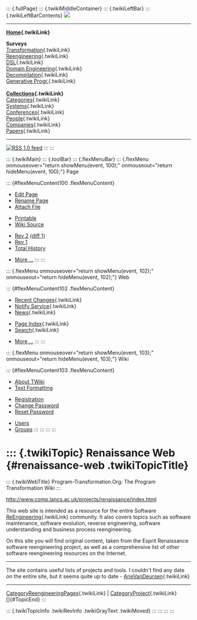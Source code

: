 ::: {.fullPage}
::: {.twikiMiddleContainer}
::: {.twikiLeftBar}
::: {.twikiLeftBarContents}
![](../pub/transformation.gif)

------------------------------------------------------------------------

**[Home](WebHome){.twikiLink}**

**Surveys**\
[Transformation](ProgramTransformation){.twikiLink}\
[Reengineering](ReengineeringWiki){.twikiLink}\
[DSL](DomainSpecificLanguages){.twikiLink}\
[Domain Engineering](DomainEngineering){.twikiLink}\
[Decompilation](DeCompilation){.twikiLink}\
[Generative Progr.](GenerativeProgrammingWiki){.twikiLink}\
\
**[Collections](CategoryCollection){.twikiLink}**\
[Categories](CategoryCategory){.twikiLink}\
[Systems](TransformationSystems){.twikiLink}\
[Conferences](TransformationConferences){.twikiLink}\
[People](TransformationPeople){.twikiLink}\
[Companies](TransformationCompanies){.twikiLink}\
[Papers](CategoryPaper){.twikiLink}

------------------------------------------------------------------------

[![](../pub/rss.gif "RSS 1.0 feed")](WebRss@skin=rss)
:::
:::

::: {.twikiMain}
::: {.toolBar}
::: {.flexMenuBar}
::: {.flexMenu onmouseover="return showMenu(event, 100);" onmouseout="return hideMenu(event, 100);"}
Page

::: {#flexMenuContent100 .flexMenuContent}
-   [Edit
    Page](http://www.program-transformation.org/edit/Transform/RenaissanceWeb?t=1536826340)
-   [Rename
    Page](http://www.program-transformation.org/rename/Transform/RenaissanceWeb)
-   [Attach
    File](http://www.program-transformation.org/attach/Transform/RenaissanceWeb)

<!-- -->

-   [Printable](http://www.program-transformation.org/view/Transform/RenaissanceWeb?skin=print.pattern)
-   [Wiki
    Source](http://www.program-transformation.org/view/Transform/RenaissanceWeb?skin=text&raw=on&contenttype=text/plain)

<!-- -->

-   [Rev
    2](http://www.program-transformation.org/view/Transform/RenaissanceWeb?rev=1.2)
    [(diff 1)](http://www.program-transformation.org/rdiff/Transform/RenaissanceWeb?rev1=1.2&rev2=1.1)
-   [Rev
    1](http://www.program-transformation.org/view/Transform/RenaissanceWeb?rev=1.1)
-   [Total
    History](http://www.program-transformation.org/rdiff/Transform/RenaissanceWeb)

<!-- -->

-   [More
    \...](http://www.program-transformation.org/oops/Transform/RenaissanceWeb?template=oopsmore&param1=1.2&param2=1.2)
:::
:::

::: {.flexMenu onmouseover="return showMenu(event, 102);" onmouseout="return hideMenu(event, 102);"}
Web

::: {#flexMenuContent102 .flexMenuContent}
-   [Recent Changes](WebChanges){.twikiLink}
-   [Notify Service](WebNotify){.twikiLink}
-   [News](WebNews){.twikiLink}

<!-- -->

-   [Page Index](WebIndex){.twikiLink}
-   [Search](WebSearch){.twikiLink}

<!-- -->

-   [More
    \...](http://www.program-transformation.org/oops/Transform/RenaissanceWeb?template=oopsmore&param1=1.2&param2=1.2)
:::
:::

::: {.flexMenu onmouseover="return showMenu(event, 103);" onmouseout="return hideMenu(event, 103);"}
Wiki

::: {#flexMenuContent103 .flexMenuContent}
-   [About
    TWiki](http://www.program-transformation.org/view/TWiki/WebHome)
-   [Text
    Formatting](http://www.program-transformation.org/view/TWiki/TextFormattingRules)

<!-- -->

-   [Registration](http://www.program-transformation.org/view/TWiki/TWikiRegistration)
-   [Change
    Password](http://www.program-transformation.org/view/TWiki/ChangePassword)
-   [Reset
    Password](http://www.program-transformation.org/view/TWiki/ResetPassword)

<!-- -->

-   [Users](http://www.program-transformation.org/view/Main/TWikiUsers)
-   [Groups](http://www.program-transformation.org/view/Main/TWikiGroups)
:::
:::
:::
:::

::: {.twikiTopic}
Renaissance Web {#renaissance-web .twikiTopicTitle}
===============

::: {.twikiWebTitle}
Program-Transformation.Org: The Program Transformation Wiki
:::

<http://www.comp.lancs.ac.uk/projects/renaissance/index.html>

This web site is intended as a resource for the entire Software
[ReEngineering](ReEngineering){.twikiLink} community. It also covers
topics such as software maintenance, software evolution, reverse
engineering, software understanding and business process reengineering.

On this site you will find original content, taken from the Esprit
Renaissance software reengineering project, as well as a comprehensive
list of other software reengineering resources on the Internet.

------------------------------------------------------------------------

The site contains useful lists of projects and tools. I couldn\'t find
any date on the entire site, but it seems quite up to date -
[ArieVanDeursen](ArieVanDeursen){.twikiLink}

------------------------------------------------------------------------

[CategoryReengineeringPages](CategoryReengineeringPages){.twikiLink} \|
[CategoryProject](CategoryProject){.twikiLink}\
[]{#TopicEnd}
:::

::: {.twikiTopicInfo .twikiRevInfo .twikiGrayText .twikiMoved}
:::
:::
:::
:::

